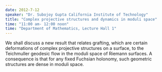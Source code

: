 ```yaml
---
date: 2012-7-12
speaker: "Dr. Subojoy Gupta California Institute of Technology"
title: "Complex projective structures and dynamics in moduli space"
time: "11:00 am- 12:00 noon" 
time: "Department of Mathematics, Lecture Hall 1"
---
```

We shall discuss a new result that relates grafting, which are certain deformations of complex projective structures on a surface, to the Teichmuller geodesic flow in the moduli space of Riemann surfaces. A consequence is that for any fixed Fuchsian holonomy, such geometric structures are dense in moduli space.
